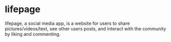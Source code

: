 # lifepage

lifepage, a social media app, is a website for users to share pictures/videos/text, see other users posts, and interact with the community by liking and commenting.
